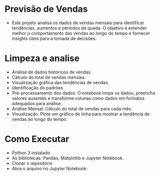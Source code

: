 # Previsão de Vendas  
- Este projeto analisa os dados de vendas mensais para identificar tendências, aumentos e períodos de queda. O objetivo é entender melhor o comportamento das vendas ao longo do tempo e fornecer insights úteis para a tomada de decisões.  

# Limpeza e analise  

- Análise de dados históricos de vendas.  
- Cálculo do total de vendas mensais.
- Visualização gráfica das tendências de vendas.
- Identificação do padrões
- Pré-processamento dos dados: O notebook limpa os dados, preencha valores ausentes e transforme colunas como dados em formatos adequados para análise.
- Análise Mensal: Cálculo do total de vendas para cada mês.
- Visualização: Plote um gráfico de linha para mostrar a tendência de vendas ao longo do tempo.


# Como Executar

- Python 3 instalado.
- As bibliotecas: Pandas, Matplotlib e Jupyter Notebook.
- Clonar o repositório
- Abra o arquivo no Jupyter Notebook:
